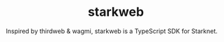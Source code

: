 <h1 align="center">starkweb</h1>

Inspired by thirdweb & wagmi, starkweb is a TypeScript SDK for Starknet.